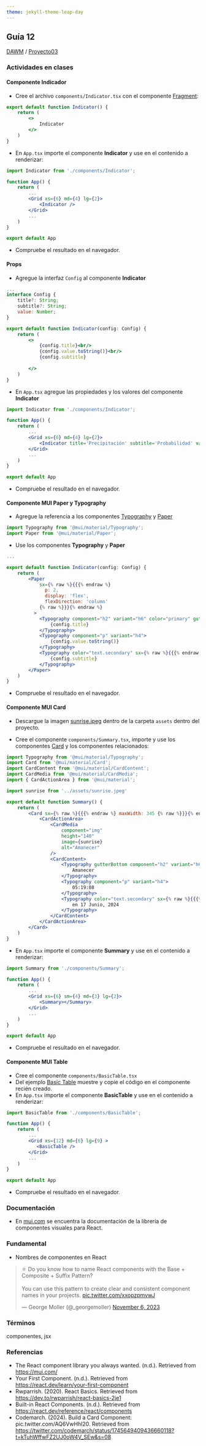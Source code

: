 ```yaml
---
theme: jekyll-theme-leap-day
---
```


## Guía 12

[DAWM](/DAWM/) / [Proyecto03](/DAWM/proyectos/2024/proyecto03)

### Actividades en clases

#### Componente Indicador

* Cree el archivo `components/Indicator.tsx` con el componente [Fragment](https://es.react.dev/reference/react/Fragment#fragment):

```jsx
export default function Indicator() {
    return (
       	<>
            Indicator
        </> 
    )
}
```
* En `App.tsx` importe el componente **Indicator** y use en el contenido a renderizar:

```jsx
import Indicator from './components/Indicator';

function App() {
	return (
		...
		<Grid xs={6} md={4} lg={2}>
	        <Indicator />
	    </Grid>       
		...
	)
}

export default App
```

* Compruebe el resultado en el navegador.

#### Props

* Agregue la interfaz `Config` al componente **Indicator**

```jsx
...
interface Config {
    title?: String;
    subtitle?: String;
    value: Number;
}

export default function Indicator(config: Config) {
	return (
        <>
            {config.title}<br/>
            {config.value.toString()}<br/>
            {config.subtitle}
            
        </>
    )
}
```

* En `App.tsx` agregue las propiedades y los valores del componente **Indicator**

```jsx
import Indicator from './components/Indicator';

function App() {
	return (
		...
		<Grid xs={6} md={4} lg={2}>
	        <Indicator title='Precipitación' subtitle='Probabilidad' value={0.13} />
	    </Grid>       
		...
	)
}

export default App
```

* Compruebe el resultado en el navegador.

#### Componente MUI Paper y Typography

* Agregue la referencia a los componentes [Typography](https://mui.com/material-ui/react-typography/) y [Paper](https://mui.com/material-ui/react-paper/)

```jsx
import Typography from '@mui/material/Typography';
import Paper from '@mui/material/Paper';
```

* Use los componentes **Typography** y **Paper**

```jsx
...

export default function Indicator(config: Config) {
    return (
        <Paper
            sx={% raw %}{{{% endraw %}
              p: 2,
              display: 'flex',
              flexDirection: 'column'
            {% raw %}}}{% endraw %}
          >
            <Typography component="h2" variant="h6" color="primary" gutterBottom>
                {config.title} 
            </Typography>
            <Typography component="p" variant="h4">
                {config.value.toString()}
            </Typography>
            <Typography color="text.secondary" sx={% raw %}{{{% endraw %} flex: 1 {% raw %}}}{% endraw %}>
                {config.subtitle}
            </Typography>
        </Paper> 
    )
}
```

* Compruebe el resultado en el navegador.

#### Componente MUI Card

* Descargue la imagen [sunrise.jpeg](imagenes/sunrise.jpeg) dentro de la carpeta `assets` dentro del proyecto.

* Cree el componente `components/Summary.tsx`, importe y use los componentes [Card](https://mui.com/material-ui/react-card/) y los componentes relacionados:


```jsx
import Typography from '@mui/material/Typography';
import Card from '@mui/material/Card';
import CardContent from '@mui/material/CardContent';
import CardMedia from '@mui/material/CardMedia';
import { CardActionArea } from '@mui/material';

import sunrise from '../assets/sunrise.jpeg'

export default function Summary() {
    return (
        <Card sx={% raw %}{{{% endraw %} maxWidth: 345 {% raw %}}}{% endraw %}>
            <CardActionArea>
                <CardMedia
                    component="img"
                    height="140"
                    image={sunrise}
                    alt="Amanecer"
                />
                <CardContent>
                    <Typography gutterBottom component="h2" variant="h6" color="primary">
                        Amanecer
                    </Typography>
                    <Typography component="p" variant="h4">
                        05:19:08
                    </Typography>
                    <Typography color="text.secondary" sx={% raw %}{{{% endraw %} flex: 1 {% raw %}}}{% endraw %}>
                    	en 17 Junio, 2024
                    </Typography>
                </CardContent>
            </CardActionArea>
        </Card>
    )
}
```

* En `App.tsx` importe el componente **Summary** y use en el contenido a renderizar:

```jsx
import Summary from './components/Summary';

function App() {
	return (
		...
		<Grid xs={6} sm={4} md={3} lg={2}>
	        <Summary></Summary>
	    </Grid>        
		...
	)
}

export default App
```

* Compruebe el resultado en el navegador.

#### Componente MUI Table

* Cree el componente `components/BasicTable.tsx`
* Del ejemplo [Basic Table](https://mui.com/material-ui/react-table/#basic-table) muestre y copie el código en el componente recién creado.
* En `App.tsx` importe el componente **BasicTable** y use en el contenido a renderizar:

```jsx
import BasicTable from './components/BasicTable';

function App() {
	return (
		...
		<Grid xs={12} md={6} lg={9} >
	       <BasicTable />
	    </Grid>        
		...
	)
}

export default App
```

* Compruebe el resultado en el navegador.

### Documentación

* En [mui.com](https://mui.com/) se encuentra la documentación de la librería de componentes visuales para React.

### Fundamental

* Nombres de componentes en React

<blockquote class="twitter-tweet" data-media-max-width="560"><p lang="en" dir="ltr">⚛️ Do you know how to name React components with the Base + Composite + Suffix Pattern?<br><br>You can use this pattern to create clear and consistent component names in your projects. <a href="https://t.co/xxopzpmvwJ">pic.twitter.com/xxopzpmvwJ</a></p>&mdash; George Moller (@_georgemoller) <a href="https://twitter.com/_georgemoller/status/1721326634001715433?ref_src=twsrc%5Etfw">November 6, 2023</a></blockquote> <script async src="https://platform.twitter.com/widgets.js" charset="utf-8"></script>

### Términos

componentes, jsx

### Referencias

* The React component library you always wanted. (n.d.). Retrieved from https://mui.com/
* Your First Component. (n.d.). Retrieved from https://react.dev/learn/your-first-component
* Rwparrish. (2020). React Basics. Retrieved from https://dev.to/rwparrish/react-basics-2je1
* Built-in React Components. (n.d.). Retrieved from https://react.dev/reference/react/components
* Codemarch. (2024). Build a Card Component: pic.twitter.com/AQ6VwHhl20. Retrieved from https://twitter.com/codemarch/status/1745649409436660118?t=kTuhWffwFZ2UJ0oW4V_SEw&s=08
